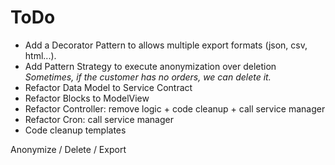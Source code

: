 # ToDo

- Add a Decorator Pattern to allows multiple export formats (json, csv, html...).
- Add Pattern Strategy to execute anonymization over deletion *Sometimes, if the customer has no orders, we can delete it.*
- Refactor Data Model to Service Contract
- Refactor Blocks to ModelView
- Refactor Controller: remove logic + code cleanup + call service manager
- Refactor Cron: call service manager
- Code cleanup templates

Anonymize / Delete / Export
